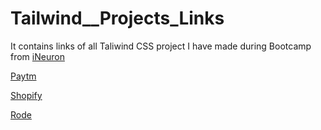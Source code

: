 # Tailwind__Projects_Links

It contains links of all  Taliwind CSS project I have made during Bootcamp from [iNeuron](https://ineuron.ai)


[Paytm](https://github.com/AmanSingh-me/Paytm-website-clone)

[Shopify](https://github.com/AmanSingh-me/shopify-website-clone)

[Rode](https://github.com/AmanSingh-me/Rode-website-clone)
